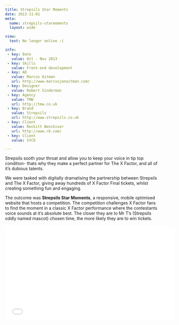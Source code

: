 ```yaml
---
title: Strepsils Star Moments
date: 2013-11-01
meta:
  name: strepsils-starmoments
  layout: wide

view:
  text: No longer online :(

info:
 - key: Date
   value: Oct - Nov 2013
 - key: Skills
   value: Front-end development
 - key: AD
   value: Marcus Aitman
   url: http://www.marcusjonaitman.com/
 - key: Designer
   value: Robert Sinderman
 - key: Agency
   value: TMW
   url: http://tmw.co.uk
 - key: Brand
   value: Strepsils
   url: http://www.strepsils.co.uk
 - key: Client
   value: Reckitt Benckiser
   url: http://www.rb.com/
 - key: Client
   value: SYCO

---
```

Strepsils sooth your throat and allow you to keep your voice in tip top condition- thats why they make a perfect partner for The X Factor, and all of it’s dubious talents.

We were tasked with digitally dramatising the partnership between Strepsils and The X Factor, giving away hundreds of X Factor Final tickets, whilst creating something fun and engaging.

The outcome was **Strepsils Star Moments**, a responsive, mobile optimised website that hosts a competition. The competition challenges X Factor fans to find the moment in a classic X Factor performance where the contestants voice sounds at it’s absolute best. The closer they are to Mr T’s (Strepsils oddly named mascot) chosen time, the more likely they are to win tickets.

<div class="fluidVideo">
	<iframe width="560" height="315" src="//www.youtube-nocookie.com/embed/sbf_iq-aYgM" frameborder="0" allowfullscreen></iframe>
</div>
